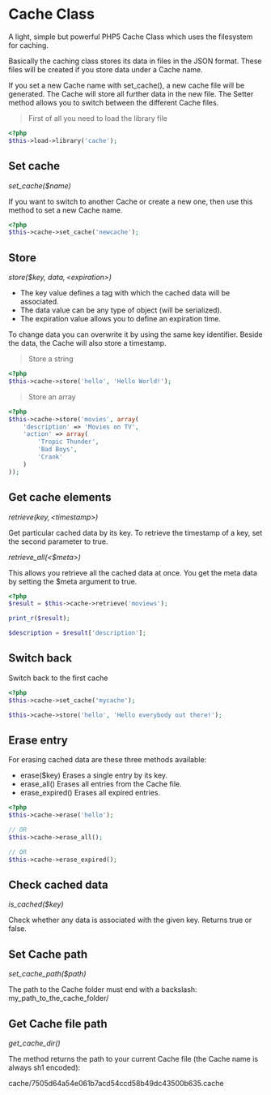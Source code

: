 # Cache Class

A light, simple but powerful PHP5 Cache Class which uses the filesystem for caching.

Basically the caching class stores its data in files in the JSON format. These files will be created if you store data under a Cache name.

If you set a new Cache name with set_cache(), a new cache file will be generated. The Cache will store all further data in the new file. The Setter method allows you to switch between the different Cache files.

> First of all you need to load the library file

```php
<?php
$this->load->library('cache');
```

## Set cache

*set_cache($name)*

If you want to switch to another Cache or create a new one, then use this method to set a new Cache name.

```php
<?php
$this->cache->set_cache('newcache');
```

## Store

*store($key, $data, <$expiration>)*

* The key value defines a tag with which the cached data will be associated.
* The data value can be any type of object (will be serialized).
* The expiration value allows you to define an expiration time.

To change data you can overwrite it by using the same key identifier.
Beside the data, the Cache will also store a timestamp.

> Store a string

```php
<?php
$this->cache->store('hello', 'Hello World!');
```

> Store an array

```php
<?php
$this->cache->store('movies', array(
    'description' => 'Movies on TV',
    'action' => array(
        'Tropic Thunder',
        'Bad Boys',
        'Crank'
    )
));
```

## Get cache elements

*retrieve($key, <$timestamp>)*

Get particular cached data by its key.
To retrieve the timestamp of a key, set the second parameter to true.

*retrieve_all(<$meta>)*

This allows you retrieve all the cached data at once. You get the meta data by setting the $meta argument to true.

```php
<?php
$result = $this->cache->retrieve('moviews');

print_r($result);

$description = $result['description'];
```

## Switch back

Switch back to the first cache

```php
<?php
$this->cache->set_cache('mycache');

$this->cache->store('hello', 'Hello everybody out there!');
```

## Erase entry

For erasing cached data are these three methods available:

* erase($key) Erases a single entry by its key.
* erase_all() Erases all entries from the Cache file.
* erase_expired() Erases all expired entries.

```php
<?php
$this->cache->erase('hello');

// OR
$this->cache->erase_all();

// OR
$this->cache->erase_expired();
```

## Check cached data

*is_cached($key)*

Check whether any data is associated with the given key.
Returns true or false.

## Set Cache path

*set_cache_path($path)*

The path to the Cache folder must end with a backslash: my_path_to_the_cache_folder/

## Get Cache file path

*get_cache_dir()*

The method returns the path to your current Cache file (the Cache name is always sh1 encoded):

cache/7505d64a54e061b7acd54ccd58b49dc43500b635.cache
